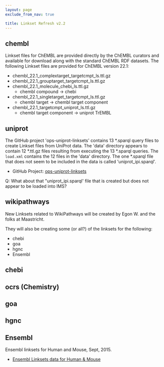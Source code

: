 ```yaml
---
layout: page
exclude_from_nav: true

title: Linkset Refresh v2.2
---
```



## chembl

Linkset files for ChEMBL are provided directly by the ChEMBL curators and available for download
along with the standard ChEMBL RDF datasets.  The following Linkset files are provided for
ChEMBL version 22.1:

- chembl_22.1_complextarget_targetcmpt_ls.ttl.gz
- chembl_22.1_grouptarget_targetcmpt_ls.ttl.gz
- chembl_22.1_molecule_chebi_ls.ttl.gz
    - chembl compound -> chebi
- chembl_22.1_singletarget_targetcmpt_ls.ttl.gz
    - chembl target -> chembl target component
- chembl_22.1_targetcmpt_uniprot_ls.ttl.gz
    - chembl target component -> uniprot TrEMBL


## uniprot

The GitHub project 'ops-uniprot-linksets' contains 13 *.sparql query files to create Linkset files
from UniProt data.  The 'data' directory appears to contain 12 *.ttl.gz files resulting from
executing the 13 *.sparql queries.  The `load.xml` contains the 12 files in the 'data'
directory.  The one *.sparql file that does not seem to be included in the data is called
'uniprot_ipi.sparql'.

- GitHub Project: [ops-uniprot-linksets](https://github.com/openphacts/ops-uniprot-linksets)

Q: What about that "uniprot_ipi.sparql' file that is created but does not appear to be loaded
into IMS?


## wikipathways

New Linksets related to WikiPathways will be created by Egon W. and the folks at Maastricht.

They will also be creating some (or all?) of the linksets for the following:

* chebi
* goa
* hgnc
* Ensembl


## chebi

## ocrs (Chemistry)

## goa

## hgnc

## Ensembl

Ensembl linksets for Human and Mouse, Sept, 2015.

- [Ensembl Linksets data for Human & Mouse](http://bridgedb.org/data/linksets/)

